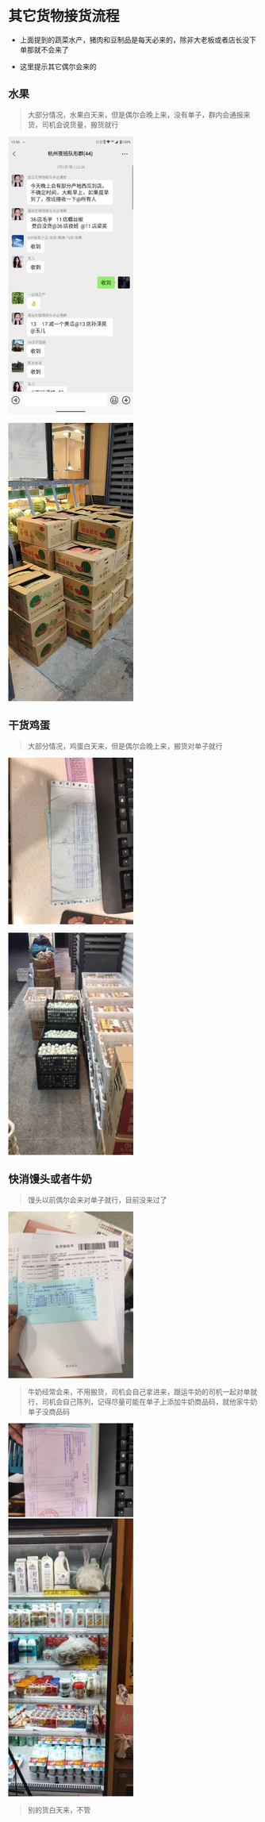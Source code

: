 # 其它货物接货流程

* 上面提到的蔬菜水产，猪肉和豆制品是每天必来的，除非大老板或者店长没下单那就不会来了

* 这里提示其它偶尔会来的

## 水果

> 大部分情况，水果白天来，但是偶尔会晚上来，没有单子，群内会通报来货，司机会说货量，搬货就行

<img src="../resources/教程西瓜到货群内通知.jpeg" width="50%"></img>

<img src="../resources/教程西瓜到货.jpeg" width="50%"></img>

## 干货鸡蛋

> 大部分情况，鸡蛋白天来，但是偶尔会晚上来，搬货对单子就行

<img src="../resources/教程干货鸡蛋收货单.jpeg" width="50%"></img>

<img src="../resources/教程干货鸡蛋到货.jpeg" width="50%"></img>

## 快消馒头或者牛奶

> 馒头以前偶尔会来对单子就行，目前没来过了

<img src="../resources/教程快消馒头收货单.jpeg" width="50%"></img>

> 牛奶经常会来，不用搬货，司机会自己拿进来，跟运牛奶的司机一起对单就行，司机会自己陈列，记得尽量可能在单子上添加牛奶商品码，就他家牛奶单子没商品码
 
<img src="../resources/教程快消牛奶收货单.jpeg" width="50%"></img>
<img src="../resources/教程牛奶柜.jpeg" width="50%"></img>

> 别的货白天来，不管


